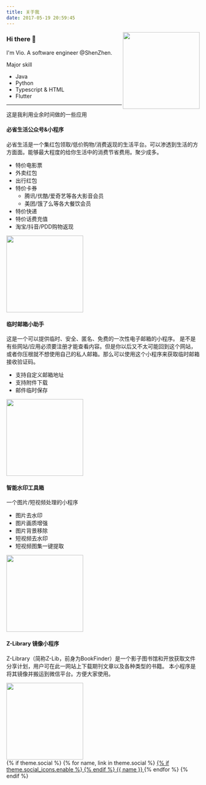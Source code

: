 ```yaml
---
title: 关于我
date: 2017-05-19 20:59:45
---
```


<img align='right' src='https://octodex.github.com/images/daftpunktocat-guy.gif' width='200'>

### Hi there 👋

I'm Vio. A software engineer @ShenZhen.

Major skill
- Java
- Python
- Typescript & HTML
- Flutter

---

这是我利用业余时间做的一些应用

#### 必省生活公众号&小程序

必省生活是一个集红包领取/低价购物/消费返现的生活平台。可以渗透到生活的方方面面。能够最大程度的给你生活中的消费节省费用。聚少成多。
- 特价电影票
- 外卖红包
- 出行红包
- 特价卡券
  - 腾讯/优酷/爱奇艺等各大影音会员
  - 美团/饿了么等各大餐饮会员
- 特价快递
- 特价话费充值
- 淘宝/抖音/PDD购物返现

<img src='https://i.imgs.ovh/2023/12/01/pNAtt.jpeg' width='200'>



#### 临时邮箱小助手
这是一个可以提供临时、安全、匿名、免费的一次性电子邮箱的小程序。
是不是有些网站/应用必须要注册才能查看内容。但是你以后又不太可能回到这个网站，或者你压根就不想使用自己的私人邮箱。那么可以使用这个小程序来获取临时邮箱接收验证码。
- 支持自定义邮箱地址
- 支持附件下载
- 邮件临时保存

<img src='https://i.imgs.ovh/2023/12/01/pN2L0.jpeg' width='200'>


#### 智能水印工具箱
一个图片/短视频处理的小程序
- 图片去水印
- 图片画质增强
- 图片背景移除
- 短视频去水印
- 短视频图集一键提取

<img src='https://i.imgs.ovh/2023/12/01/pNF0C.jpeg' width='200'>



#### Z-Library 镜像小程序
Z-Library（简称Z-Lib，前身为BookFinder）是一个影子图书馆和开放获取文件分享计划，用户可在此一网站上下载期刊文章以及各种类型的书籍。
本小程序是将其镜像并搬运到微信平台。方便大家使用。

<img src='https://i.imgs.ovh/2023/12/01/pNXjU.jpeg' width='200'>



<div class="links-of-author motion-element" style="display: inline-block; opacity: 1; margin-top: 0">
{% if theme.social %}
  {% for name, link in theme.social %}
    <span class="links-of-author-item">
      <a href="{{ link }}" target="_blank" title="{{ name }}">
        {% if theme.social_icons.enable %}
          <i class="fa fa-fw fa-{{ theme.social_icons[name] | default('globe') | lower }}"></i>
        {% endif %}
        {{ name }}
      </a>
    </span>
  {% endfor %}
{% endif %}
</div>